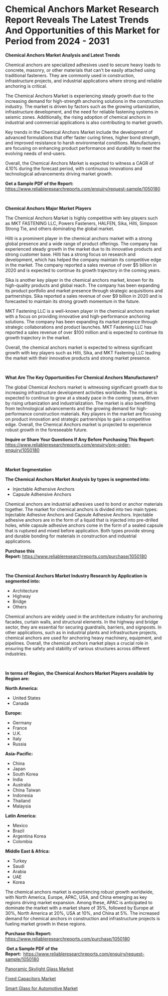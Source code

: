 <p><h1>Chemical Anchors Market Research Report Reveals The Latest Trends And Opportunities of this Market for Period from 2024 - 2031</h1></p><p><strong>Chemical Anchors Market Analysis and Latest Trends</strong></p>
<p><p>Chemical anchors are specialized adhesives used to secure heavy loads to concrete, masonry, or other materials that can't be easily attached using traditional fasteners. They are commonly used in construction, infrastructure projects, and industrial applications where strong and reliable anchoring is critical.</p><p>The Chemical Anchors Market is experiencing steady growth due to the increasing demand for high-strength anchoring solutions in the construction industry. The market is driven by factors such as the growing urbanization, infrastructure development, and the need for reliable fastening systems in seismic zones. Additionally, the rising adoption of chemical anchors in industrial and commercial applications is also contributing to market growth.</p><p>Key trends in the Chemical Anchors Market include the development of advanced formulations that offer faster curing times, higher bond strength, and improved resistance to harsh environmental conditions. Manufacturers are focusing on enhancing product performance and durability to meet the evolving needs of end-users.</p><p>Overall, the Chemical Anchors Market is expected to witness a CAGR of 4.10% during the forecast period, with continuous innovations and technological advancements driving market growth.</p></p>
<p><strong>Get a Sample PDF of the Report:&nbsp;</strong> <a href="https://www.reliableresearchreports.com/enquiry/request-sample/1050180">https://www.reliableresearchreports.com/enquiry/request-sample/1050180</a></p>
<p>&nbsp;</p>
<p><strong>Chemical Anchors Major Market Players</strong></p>
<p><p>The Chemical Anchors Market is highly competitive with key players such as MKT FASTENING LLC, Powers Fasteners, HALFEN, Sika, Hilti, Simpson Strong Tie, and others dominating the global market.</p><p>Hilti is a prominent player in the chemical anchors market with a strong global presence and a wide range of product offerings. The company has experienced steady growth in the market due to its innovative products and strong customer base. Hilti has a strong focus on research and development, which has helped the company maintain its competitive edge in the market. The company reported a sales revenue of over $5 billion in 2020 and is expected to continue its growth trajectory in the coming years.</p><p>Sika is another key player in the chemical anchors market, known for its high-quality products and global reach. The company has been expanding its product portfolio and market presence through strategic acquisitions and partnerships. Sika reported a sales revenue of over $9 billion in 2020 and is forecasted to maintain its strong growth momentum in the future.</p><p>MKT Fastening LLC is a well-known player in the chemical anchors market with a focus on providing innovative and high-performance anchoring solutions. The company has been expanding its market presence through strategic collaborations and product launches. MKT Fastening LLC has reported a sales revenue of over $100 million and is expected to continue its growth trajectory in the market.</p><p>Overall, the chemical anchors market is expected to witness significant growth with key players such as Hilti, Sika, and MKT Fastening LLC leading the market with their innovative products and strong market presence.</p></p>
<p>&nbsp;</p>
<p><strong>What Are The Key Opportunities For Chemical Anchors Manufacturers?</strong></p>
<p><p>The global Chemical Anchors market is witnessing significant growth due to increasing infrastructure development activities worldwide. The market is expected to continue to grow at a steady pace in the coming years, driven by rising urbanization and industrialization. The market is also benefiting from technological advancements and the growing demand for high-performance construction materials. Key players in the market are focusing on product innovation and strategic partnerships to gain a competitive edge. Overall, the Chemical Anchors market is projected to experience robust growth in the foreseeable future.</p></p>
<p><strong>Inquire or Share Your Questions If Any Before Purchasing This Report:</strong> <a href="https://www.reliableresearchreports.com/enquiry/pre-order-enquiry/1050180">https://www.reliableresearchreports.com/enquiry/pre-order-enquiry/1050180</a></p>
<p>&nbsp;</p>
<p><strong>Market Segmentation</strong></p>
<p><strong>The Chemical Anchors Market Analysis by types is segmented into:</strong></p>
<p><ul><li>Injectable Adhensive Anchors</li><li>Capsule Adhensive Anchors</li></ul></p>
<p><p>Chemical anchors are industrial adhesives used to bond or anchor materials together. The market for chemical anchors is divided into two main types: Injectable Adhesive Anchors and Capsule Adhesive Anchors. Injectable adhesive anchors are in the form of a liquid that is injected into pre-drilled holes, while capsule adhesive anchors come in the form of a sealed capsule that is ruptured and mixed before application. Both types provide strong and durable bonding for materials in construction and industrial applications.</p></p>
<p><strong>Purchase this Report:&nbsp;</strong><a href="https://www.reliableresearchreports.com/purchase/1050180">https://www.reliableresearchreports.com/purchase/1050180</a></p>
<p>&nbsp;</p>
<p><strong>The Chemical Anchors Market Industry Research by Application is segmented into:</strong></p>
<p><ul><li>Architecture</li><li>Highway</li><li>Bridge</li><li>Others</li></ul></p>
<p><p>Chemical anchors are widely used in the architecture industry for anchoring facades, curtain walls, and structural elements. In the highway and bridge sector, they are essential for securing guardrails, barriers, and signposts. In other applications, such as in industrial plants and infrastructure projects, chemical anchors are used for anchoring heavy machinery, equipment, and pipelines. Overall, the chemical anchors market plays a crucial role in ensuring the safety and stability of various structures across different industries.</p></p>
<p>&nbsp;</p>
<p><strong>In terms of Region, the Chemical Anchors Market Players available by Region are:</strong></p>
<p>
    <p> <strong> North America: </strong>
        <ul>
            <li>United States</li>
            <li>Canada</li>
        </ul>
        </p> 
    <p> <strong> Europe: </strong>
        <ul>
            <li>Germany</li>
            <li>France</li>
            <li>U.K.</li>
            <li>Italy</li>
            <li>Russia</li>
        </ul>
        </p> 
    <p> <strong> Asia-Pacific: </strong>
        <ul>
            <li>China</li>
            <li>Japan</li>
            <li>South Korea</li>
            <li>India</li>
            <li>Australia</li>
            <li>China Taiwan</li>
            <li>Indonesia</li>
            <li>Thailand</li>
            <li>Malaysia</li>
        </ul>
        </p> 
    <p> <strong> Latin America: </strong>
        <ul>
            <li>Mexico</li>
            <li>Brazil</li>
            <li>Argentina Korea</li>
            <li>Colombia</li>
        </ul>
        </p> 
    <p> <strong> Middle East & Africa: </strong>
        <ul>
            <li>Turkey</li>
            <li>Saudi</li>
            <li>Arabia</li>
            <li>UAE</li>
            <li>Korea</li>
        </ul>
    </p>
    </p>
<p><p>The chemical anchors market is experiencing robust growth worldwide, with North America, Europe, APAC, USA, and China emerging as key regions driving market expansion. Among these, APAC is anticipated to dominate the market with a market share of 35%, followed by Europe at 30%, North America at 20%, USA at 10%, and China at 5%. The increased demand for chemical anchors in construction and infrastructure projects is fueling market growth in these regions.</p></p>
<p><strong>Purchase this Report: </strong><a href="https://www.reliableresearchreports.com/purchase/1050180">https://www.reliableresearchreports.com/purchase/1050180</a></p>
<p>&nbsp;<strong>Get a Sample PDF of the Report:&nbsp;&nbsp;</strong><a href="https://www.reliableresearchreports.com/enquiry/request-sample/1050180">https://www.reliableresearchreports.com/enquiry/request-sample/1050180</a></p>
<p><strong></strong></p>
<p><p><a href="https://view.publitas.com/reportprime-1/panoramic-skylight-glass-market-offer-valuable-insights-into-market-size-market-share-market-trends-and-projections-spanning-from-2023-to-2030/">Panoramic Skylight Glass Market</a></p><p><a href="https://view.publitas.com/reportprime-1/fixed-capacitors-market-insights-market-players-and-forecast-till-2031/">Fixed Capacitors Market</a></p><p><a href="https://view.publitas.com/reportprime-1/smart-glass-for-automotive-market-research-report-unlocks-analysis-on-the-market-financial-status-market-size-and-market-revenue-upto-2030/">Smart Glass for Automotive Market</a></p></p>